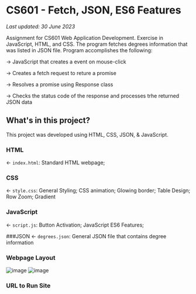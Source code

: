 # CS601 - Fetch, JSON, ES6 Features

_Last updated: 30 June 2023_

Assignment for CS601 Web Application Development. Exercise in JavaScript, HTML, and CSS. The program fetches degrees information that was listed in JSON file. Program accomplishes the following:

-> JavaScript that creates a event on mouse-click 

-> Creates a fetch request to reture a promise 

-> Resolves a promise using Response class

-> Checks the status code of the response and processes trhe returned JSON data


## What's in this project?
This project was developed using HTML, CSS, JSON,  & JavaScript. 

### HTML
← `index.html`: Standard HTML webpage;

### CSS
← `style.css`: General Styling; CSS animation; Glowing border; Table Design; Row Zoom; Gradient 

### JavaScript
← `script.js`: Button Activation; JavaScript ES6 Features; 

###JSON 
← `degrees.json`: General JSON file that contains degree information 

### Webpage Layout 
![image](https://github.com/SaigeKrisanda/CS601-Fetch-JSON-ES6-Features/assets/133738778/e2b58a0e-7519-4bd4-8794-6f493291f3b9)
![image](https://github.com/SaigeKrisanda/CS601-Fetch-JSON-ES6-Features/assets/133738778/25c81e4a-63ca-47ef-9a37-4fe544c41c71)

### URL to Run Site 










